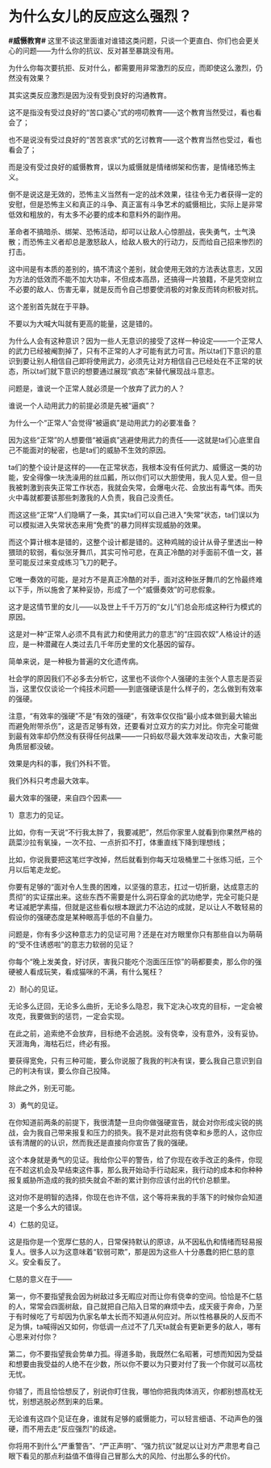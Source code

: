 # 为什么女儿的反应这么强烈？
**#威慑教育#** 
这里不谈这里面谁对谁错这类问题，只谈一个更直白、你们也会更关心的问题——为什么你的抗议、反对甚至暴跳没有用。

为什么你每次要抗拒、反对什么，都需要用非常激烈的反应，而即使这么激烈，仍然没有效果？



其实这类反应激烈是因为没有受到良好的沟通教育。

这不是指没有受过良好的“苦口婆心”式的唠叨教育——这个教育当然受过，看也看会了；

也不是说没有受过良好的“苦苦哀求”式的乞讨教育——这个教育当然也受过，看也看会了；

而是没有受过良好的威慑教育，误以为威慑就是情绪绑架和伤害，是情绪恐怖主义。

倒不是说这是无效的，恐怖主义当然有一定的战术效果，往往令无力者获得一定的安慰，但是恐怖主义和真正的斗争、真正富有斗争艺术的威慑相比，实际上是非常低效和粗放的，有太多不必要的成本和意料外的副作用。

革命者不搞暗杀、绑架、恐怖活动，却可以让敌人心惊胆战，丧失勇气，士气涣散；而恐怖主义者却总是激怒敌人，给敌人极大的行动力，反而给自己招来惨烈的打击。

这中间是有本质的差别的，搞不清这个差别，就会使用无效的方法表达意志，又因为方法的低效而不能不加大功率，不但成本高昂，还搞得一片狼籍，不是凭空树立不必要的敌人、伤害无辜，就是反而令自己想要使消极的对象反而转向积极对抗。

这个差别首先就在于平静。

不要以为大喊大叫就有更高的能量，这是错的。

为什么人会有这种意识？因为一些人无意识的接受了这样一种设定——一个正常人的武力已经被阉割掉了，只有不正常的人才可能有武力可言。所以ta们下意识的意识到要让别人相信自己即将使用武力，必须先让对方相信自己已经处在不正常的状态，所以ta们就下意识的想要通过展现“疯态”来替代展现战斗意志。

问题是，谁说一个正常人就必须是一个放弃了武力的人？

谁说一个人动用武力的前提必须是先被“逼疯”？

为什么一个“正常人”会觉得“被逼疯”是动用武力的必要准备？

因为这些“正常”的人想要借“被逼疯”逃避使用武力的责任——这就是ta们心底里自己不能面对的秘密，也是ta们的威胁不生效的原因。

ta们的整个设计是这样的——在正常状态，我根本没有任何武力、威慑这一类的功能，安全得像一块洗澡用的丝瓜瓤，所以你们可以大胆使用，我人见人爱。但一旦我被刺激到丧失正常工作状态，我就会失常，会爆电火花、会放出有毒气体。而失火中毒就都要该那些刺激我的人负责，我自己没责任。

而这这些“正常”人们隐瞒了一条，其实ta们可以自己进入“失常”状态，ta们误以为可以模拟进入失常状态来用“免费”的暴力同样实现威胁的效果。

而这个算计根本是错的，这整个设计都是错的。这种鸡贼的设计从骨子里透出一种猥琐的软弱，看似张牙舞爪，其实可怜可悲，在真正冷酷的对手面前不值一文，甚至可能反过来变成练习飞刀的靶子。

它唯一奏效的可能，是对方不是真正冷酷的对手，面对这种张牙舞爪的乞怜最终难以下手，所以施舍了某种妥协，形成了一个“威慑奏效”的可悲假象。

这才是这情节里的女儿——以及世上千千万万的“女儿”们总会形成这种行为模式的原因。

这是对一种“正常人必须不具有武力和使用武力的意志”的“庄园农奴”人格设计的适应，是一种潜藏在人类过去几千年历史里的文化基因的留存。

简单来说，是一种极为普遍的文化遗传病。

社会学的原因我们不必多去分析它，这里也不谈你个人强硬的主张个人意志是否妥当，这里仅仅谈论一个纯技术问题——到底强硬该是什么样子的，怎么做到有效率的强硬。

注意，“有效率的强硬”不是“有效的强硬”，有效率仅仅指“最小成本做到最大输出而避免附带杀伤”，这是否足够有效，还要看对立双方的实力对比。你完全可能做到最有效率却仍然没有获得任何战果——一只蚂蚁尽最大效率发动攻击，大象可能角质层都没破。

效果是内科的事，我们外科不管。

我们外科只考虑最大效率。

最大效率的强硬，来自四个因素——

1）意志力的见证。

比如，你有一天说“不行我太胖了，我要减肥”，然后你家里人就看到你果然严格的蔬菜沙拉有氧操，一次不拉、一点折扣不打，体重直线下降到理想线；

比如，你说我要把这笔烂字改掉，然后就看到你每天垃圾桶里二十张练习纸，三个月以后笔走龙蛇。

你要有足够的“面对令人生畏的困难，以坚强的意志，扛过一切折磨，达成意志的贯彻”的实证摆出来。这些东西不需要是什么洞石穿金的武功绝学，完全可能只是考证减肥学素描，但就是这些看似根本跟武力不沾边的成就，足以让人不敢轻易的假设你的强硬态度是某种眼高手低的不自量力。

问题是，你有多少这种意志力的见证可用？还是在对方眼里你只有那些自以为萌萌的“受不住诱惑啦”的意志力软弱的见证？

你每个“晚上发美食，好讨厌，害我只能吃个泡面压压惊”的萌都要卖，那么你的强硬被人看成玩笑，看成猫咪的不满，有什么冤枉？

2）耐心的见证。

无论多么迂回，无论多么曲折，无论多么隐忍，我下定决心攻克的目标，一定会被攻克，我要做到的惩罚，一定会实现。

在此之前，追索绝不会放弃，目标绝不会逃脱。没有侥幸，没有意外，没有妥协。天涯海角，海枯石烂，终必有报。

要获得宽免，只有三种可能，要么你说服了我我的判决有误，要么我自己意识到自己的判决有误，要么你自己投降。

除此之外，别无可能。

3）勇气的见证。

在你知道前两条的前提下，我很清楚一旦向你做强硬宣告，就会对你形成尖锐的挑战，会为我自己带来报复和压力的损失。我不是对此抱有侥幸和乡愿的人，这你应该有清醒的的认识，然而我还是直接向你宣告了我的强硬。

这个本身就是勇气的见证。我给你公平的警告，给了你现在收手改正的条件，你现在不趁这机会及早结束这件事，那么我开始动手行动起来，我行动的成本和你种种报复威胁所造成的我的损失就会不断的累计到你应该付出的代价总额里。

这对你不是明智的选择，你现在也许不信，这个等将来我的手落下的时候你会知道这是一个多么大的错误。

4）仁慈的见证。

这是指你是一个宽厚仁慈的人，日常保持默认的原谅，从不因私仇和情绪而轻易报复人。很多人以为这意味着“软弱可欺”，那是因为这些人十分愚蠢的把仁慈的意义。安全看反了。

仁慈的意义在于——

第一，你不要指望我会因为树敌过多无暇应对而让你有侥幸的空间。恰恰是不仁慈的人，常常会四面树敌，自己就把自己陷入日常的麻烦中去，成天疲于奔命，乃至于有时候吃了亏却因为仇家名单太长而不知道从何应对。所以性格暴戾的人反而不足为惧，ta喊得凶又如何，你低调一点过不了几天ta就会有更新更多的敌人，哪有心思来对付你？

第二，你不要指望我会势单力孤。得道多助，我既然仁名昭著，可想而知因为受益和想要由我受益的人绝不在少数，所以你不要以为只要对付了我一个你就可以高枕无忧。

你错了，而且恰恰想反了，别说你盯住我，哪怕你把我肉体消灭，你都别想高枕无忧，别想逃脱必然到来的后果。



无论谁有这四个见证在身，谁就有足够的威慑能力，可以轻言细语、不动声色的强硬，而不用去走“反应强烈”的歧途。

你将用不到什么“严重警告”、“严正声明”、“强力抗议”就足以让对方严肃思考自己眼下看见的那点利益值不值得自己冒那么大的风险、付出那么多的代价。
